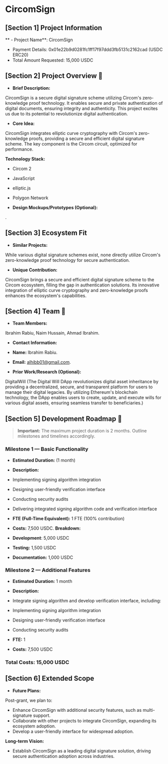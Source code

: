 
# CircomSign
 

## [Section 1] Project Information

** - Project Name**: CircomSign
 - Payment Details: 0x01e22b9d0281fc1ff17f97ddd3fb5131c2162cad (USDC ERC20)
 - Total Amount Requested: 15,000 USDC 



## [Section 2] Project Overview :page_facing_up:

  

-  **Brief Description:**

CircomSign is a secure digital signature scheme utilizing Circom's zero-knowledge proof technology. It enables secure and private authentication of digital documents, ensuring integrity and authenticity. This project excites us due to its potential to revolutionize digital authentication.

  

-  **Core Idea:**

CircomSign integrates elliptic curve cryptography with Circom's zero-knowledge proofs, providing a secure and efficient digital signature scheme. The key component is the Circom circuit, optimized for performance.

**Technology Stack:**
- Circom 2
- JavaScript
- elliptic.js
- Polygon Network
  


-  **Design Mockups/Prototypes (Optional):**

.


  

## [Section 3] Ecosystem Fit

  

-  **Similar Projects:**

While various digital signature schemes exist, none directly utilize Circom's zero-knowledge proof technology for secure authentication.
  

-  **Unique Contribution:**

CircomSign brings a secure and efficient digital signature scheme to the Circom ecosystem, filling the gap in authentication solutions. Its innovative integration of elliptic curve cryptography and zero-knowledge proofs enhances the ecosystem's capabilities.
  

## [Section 4] Team :busts_in_silhouette:

  

-  **Team Members:**

Ibrahim Rabiu, Naim Hussain, Ahmad Ibrahim.

  

-  **Contact Information:**

-  **Name:** Ibrahim Rabiu.

-  **Email:** alhibb01@gmail.com.

  

-  **Prior Work/Research (Optional):**

DigitalWill (The Digital Will DApp revolutionizes digital asset inheritance by providing a decentralized, secure, and transparent platform for users to manage their digital legacies. By utilizing Ethereum's blockchain technology, the DApp enables users to create, update, and execute wills for various digital assets, ensuring seamless transfer to beneficiaries.)
  

## [Section 5] Development Roadmap :open_book:

  

>  **Important:** The maximum project duration is 2 months. Outline milestones and timelines accordingly.

  

### Milestone 1 — Basic Functionality

  

-  **Estimated Duration:** (1 month)

-  **Description:**
- Implementing signing algorithm integration
- Designing user-friendly verification interface
- Conducting security audits
- Delivering integrated signing algorithm code and verification interface

-  **FTE (Full-Time Equivalent):** 1 FTE (100% contribution)
-  **Costs:** 7,500 USDC.
   **Breakdown:**
-  **Development**: 5,000 USDC
-  **Testing:** 1,500 USDC
-  **Documentation:** 1,000 USDC

  

### Milestone 2 — Additional Features



-  **Estimated Duration:** 1 month

-  **Description:**
-  Integrate signing algorithm and develop verification interface, including:
-  Implementing signing algorithm integration
-  Designing user-friendly verification interface
-  Conducting security audits
-  **FTE:** 1

-  **Costs:** 7,500 USDC

  
  ### Total Costs:  15,000 USDC

## [Section 6] Extended Scope

  

-  **Future Plans:**

Post-grant, we plan to:
- Enhance CircomSign with additional security features, such as multi-signature support.
- Collaborate with other projects to integrate CircomSign, expanding its ecosystem adoption.
- Develop a user-friendly interface for widespread adoption.

**Long-term Vision:**
- Establish CircomSign as a leading digital signature solution, driving secure authentication adoption across industries.

